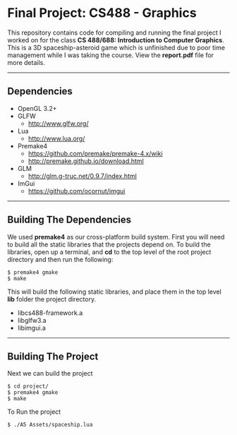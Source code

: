 # Final Project: CS488 - Graphics
This repository contains code for compiling and running the final project I worked on for the class **CS 488/688: Introduction to Computer Graphics**. This is a 3D spaceship-asteroid game which is unfinished due to poor time management while I was taking the course. View the **report.pdf** file for more details. 

---

## Dependencies
* OpenGL 3.2+
* GLFW
    * http://www.glfw.org/
* Lua
    * http://www.lua.org/
* Premake4
    * https://github.com/premake/premake-4.x/wiki
    * http://premake.github.io/download.html
* GLM
    * http://glm.g-truc.net/0.9.7/index.html
* ImGui
    * https://github.com/ocornut/imgui


---

## Building The Dependencies
We used **premake4** as our cross-platform build system. First you will need to build all
the static libraries that the projects depend on. To build the libraries, open up a
terminal, and **cd** to the top level of the root project directory and then run the
following:

    $ premake4 gmake
    $ make

This will build the following static libraries, and place them in the top level **lib**
folder the project directory.
* libcs488-framework.a
* libglfw3.a
* libimgui.a


--- 

## Building The Project
Next we can build the project

    $ cd project/
    $ premake4 gmake
    $ make

To Run the project

    $ ./A5 Assets/spaceship.lua
